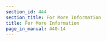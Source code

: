 ```yaml
---
section_id: 444
section_title: For More Information
title: For More Information
page_in_manual: 440-14
---
```

